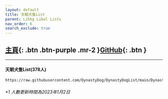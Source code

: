 ```yaml
---
layout: default
title: 天朝犬隻List
parent: Lihkg Libel Lists
nav_order: 6
search_exclude: true
---
```


## [主頁](https://lihkg.com/thread/3167751/page/1){: .btn .btn-purple .mr-2 }[GitHub](https://github.com/DynastyDog/DynastyDogList){: .btn }

---

#### 天朝犬隻List(378人)
```
https://raw.githubusercontent.com/DynastyDog/DynastyDogList/main/DynastyDogList.json
```

###### *1 人數更新時間為2023年1月2日
